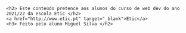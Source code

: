 <!-- 
# Modulo-1
-->
<!DOCTYPE html>

<html>
  <head>
    <metadata description="Matéria e informação obtida pelos alunos da etic, web dev, 21/22"  
  </head>
  <body>
    
    <h2> Este conteúdo pretence aos alunos do curso de web dev do ano 2021/22 da escola Etic </h2>
    <a href="http://www.etic.pt" target="_blank">Etic</a>
    <h3> Feito pelo aluno Miguel Silva </h2>
    
  </body>
</html>
